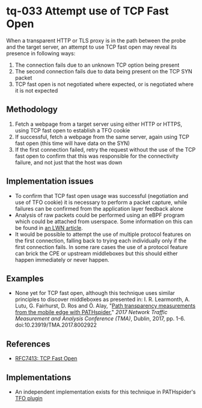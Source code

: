 # tq-033 Attempt use of TCP Fast Open

When a transparent HTTP or TLS proxy is in the path between the probe and the
target server, an attempt to use TCP fast open may reveal its presence in
following ways:

1. The connection fails due to an unknown TCP option being present
2. The second connection fails due to data being present on the TCP SYN packet
3. TCP fast open is not negotiated where expected, or is negotiated where it is
   not expected

## Methodology

1. Fetch a webpage from a target server using either HTTP or HTTPS, using TCP
   fast open to establish a TFO cookie
2. If successful, fetch a webpage from the same server, again using TCP fast
   open (this time will have data on the SYN)
3. If the first connection failed, retry the request without the use of the TCP
   fast open to confirm that this was responsible for the connectivity failure,
   and not just that the host was down

## Implementation issues

- To confirm that TCP fast open usage was successful (negotiation and use of
  TFO cookie) it is necessary to perform a packet capture, while failures
  can be confirmed from the application layer feedback alone
- Analysis of raw packets could be performed using an eBPF program which could
  be attached from userspace. Some information on this can be found in [an LWN
  article](https://lwn.net/Articles/740157/).
- It would be possible to attempt the use of multiple protocol features on the
  first connection, falling back to trying each individually only if the first
  connection fails. In some rare cases the use of a protocol feature can brick
  the CPE or upstream middleboxes but this should either happen immediately or
  never happen.

## Examples

- None yet for TCP fast open, although this technique uses similar principles
  to discover middleboxes as presented in: I. R. Learmonth, A. Lutu, G.
  Fairhurst, D. Ros and Ö. Alay, "[Path transparency measurements from the mobile
  edge with
  PATHspider](https://iain.learmonth.me/stuff/pubs/PATHspiderMobile2017.pdf),"
  *2017 Network Traffic Measurement and Analysis Conference (TMA)*, Dublin, 2017,
  pp. 1-6. doi:10.23919/TMA.2017.8002922

## References

- [RFC7413: TCP Fast Open](https://tools.ietf.org/html/rfc7413)

## Implementations

- An independent implementation exists for this technique in PATHspider's [TFO
  plugin](https://pathspider.readthedocs.io/en/latest/plugins/tfo.html)

